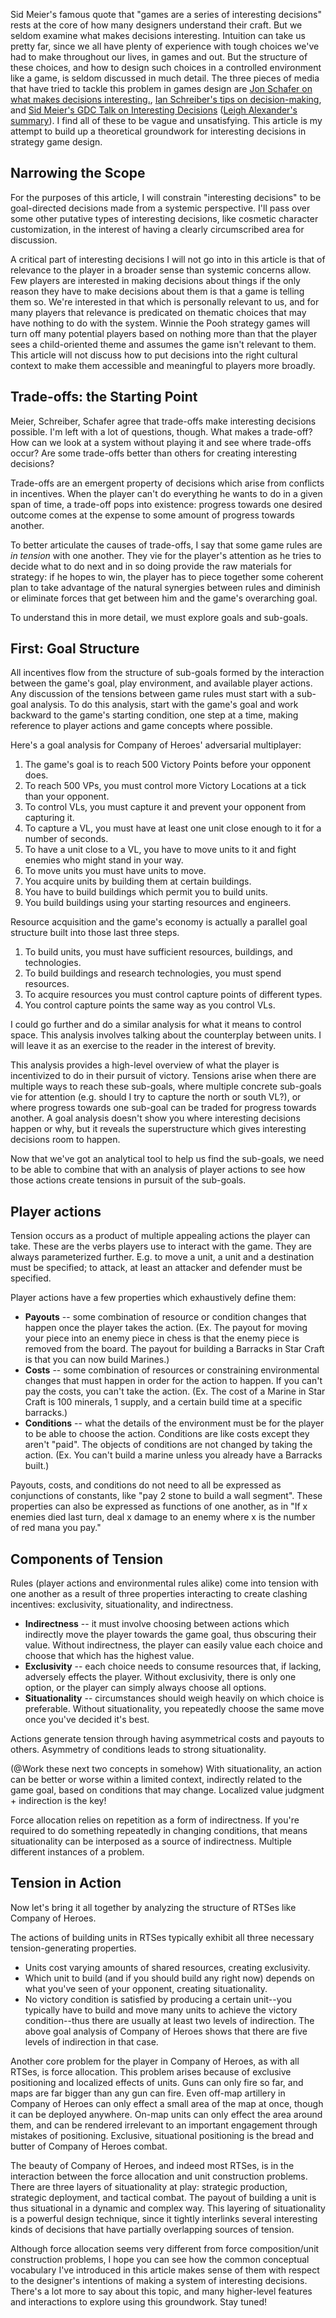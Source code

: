 
Sid Meier's famous quote that "games are a series of interesting decisions" rests at the core of how many designers understand their craft. But we seldom examine what makes decisions interesting. Intuition can take us pretty far, since we all have plenty of experience with tough choices we've had to make throughout our lives, in games and out. But the structure of these choices, and how to design such choices in a controlled environment like a game, is seldom discussed in much detail. The three pieces of media that have tried to tackle this problem in games design are [Jon Schafer on what makes decisions interesting.](1), 
[Ian Schreiber's tips on decision-making](2), and
[Sid Meier's GDC Talk on Interesting Decisions](3) ([Leigh Alexander's summary](4)). I find all of these to be vague and unsatisfying. This article is my attempt to build up a theoretical groundwork for interesting decisions in strategy game design.

## Narrowing the Scope

For the purposes of this article, I will constrain "interesting decisions" to be goal-directed decisions made from a systemic perspective. I'll pass over some other putative types of interesting decisions, like cosmetic character customization, in the interest of having a clearly circumscribed area for discussion.

A critical part of interesting decisions I will not go into in this article is that of relevance to the player in a broader sense than systemic concerns allow. Few players are interested in making decisions about things if the only reason they have to make decisions about them is that a game is telling them so. We're interested in that which is personally relevant to us, and for many players that relevance is predicated on thematic choices that may have nothing to do with the system. Winnie the Pooh strategy games will turn off many potential players based on nothing more than that the player sees a child-oriented theme and assumes the game isn't relevant to them. This article will not discuss how to put decisions into the right cultural context to make them accessible and meaningful to players more broadly.

## Trade-offs: the Starting Point

Meier, Schreiber, Schafer agree that trade-offs make interesting decisions possible. I'm left with a lot of questions, though. What makes a trade-off? How can we look at a system without playing it and see where trade-offs occur? Are some trade-offs better than others for creating interesting decisions?

Trade-offs are an emergent property of decisions which arise from conflicts in incentives. When the player can't do everything he wants to do in a given span of time, a trade-off pops into existence: progress towards one desired outcome comes at the expense to some amount of progress towards another.

To better articulate the causes of trade-offs, I say that some game rules are *in tension* with one another. They vie for the player's attention as he tries to decide what to do next and in so doing provide the raw materials for strategy: if he hopes to win, the player has to piece together some coherent plan to take advantage of the natural synergies between rules and diminish or eliminate forces that get between him and the game's overarching goal.

To understand this in more detail, we must explore goals and sub-goals.

## First: Goal Structure

All incentives flow from the structure of sub-goals formed by the interaction between the game's goal, play environment, and available player actions. Any discussion of the tensions between game rules must start with a sub-goal analysis. To do this analysis, start with the game's goal and work backward to the game's starting condition, one step at a time, making reference to player actions and game concepts where possible.

Here's a goal analysis for Company of Heroes' adversarial multiplayer:
1. The game's goal is to reach 500 Victory Points before your opponent does.
1. To reach 500 VPs, you must control more Victory Locations at a tick than your opponent.
1. To control VLs, you must capture it and prevent your opponent from capturing it.
1. To capture a VL, you must have at least one unit close enough to it for a number of seconds.
1. To have a unit close to a VL, you have to move units to it and fight enemies who might stand in your way.
1. To move units you must have units to move.
1. You acquire units by building them at certain buildings.
1. You have to build buildings which permit you to build units.
1. You build buildings using your starting resources and engineers.

Resource acquisition and the game's economy is actually a parallel goal structure built into those last three steps.

1. To build units, you must have sufficient resources, buildings, and technologies.
1. To build buildings and research technologies, you must spend resources.
1. To acquire resources you must control capture points of different types.
1. You control capture points the same way as you control VLs.

I could go further and do a similar analysis for what it means to control space. This analysis involves talking about the counterplay between units. I will leave it as an exercise to the reader in the interest of brevity.

This analysis provides a high-level overview of what the player is incentivized to do in their pursuit of victory. Tensions arise when there are multiple ways to reach these sub-goals, where multiple concrete sub-goals vie for attention (e.g. should I try to capture the north or south VL?), or where progress towards one sub-goal can be traded for progress towards another.  A goal analysis doesn't show you where interesting decisions happen or why, but it reveals the superstructure which gives interesting decisions room to happen.

Now that we've got an analytical tool to help us find the sub-goals, we need to be able to combine that with an analysis of player actions to see how those actions create tensions in pursuit of the sub-goals. 

## Player actions

Tension occurs as a product of multiple appealing actions the player can take. These are the verbs players use to interact with the game. They are always parameterized further. E.g. to move a unit, a unit and a destination must be specified; to attack, at least an attacker and defender must be specified. 

Player actions have a few properties which exhaustively define them:

* **Payouts** -- some combination of resource or condition changes that happen once the player takes the action. (Ex. The payout for moving your piece into an enemy piece in chess is that the enemy piece is removed from the board. The payout for building a Barracks in Star Craft is that you can now build Marines.)
* **Costs** -- some combination of resources or constraining environmental changes that must happen in order for the action to happen. If you can't pay the costs, you can't take the action. (Ex. The cost of a Marine in Star Craft is 100 minerals, 1 supply, and a certain build time at a specific barracks.)
* **Conditions** -- what the details of the environment must be for the player to be able to choose the action. Conditions are like costs except they aren't "paid". The objects of conditions are not changed by taking the action. (Ex. You can't build a marine unless you already have a Barracks built.)

Payouts, costs, and conditions do not need to all be expressed as conjunctions of constants, like "pay 2 stone to build a wall segment". These properties can also be expressed as functions of one another, as in "If x enemies died last turn, deal x damage to an enemy where x is the number of red mana you pay."

## Components of Tension

Rules (player actions and environmental rules alike) come into tension with one another as a result of three properties interacting to create clashing incentives: exclusivity, situationality, and indirectness.

* **Indirectness** -- it must involve choosing between actions which indirectly move the player towards the game goal, thus obscuring their value. Without indirectness, the player can easily value each choice and choose that which has the highest value. 
* **Exclusivity** -- each choice needs to consume resources that, if lacking, adversely effects the player. Without exclusivity, there is only one option, or the player can simply always choose all options. 
* **Situationality** -- circumstances should weigh heavily on which choice is preferable. Without situationality, you repeatedly choose the same move once you've decided it's best.

Actions generate tension through having asymmetrical costs and payouts to others. Asymmetry of conditions leads to strong situationality.

(@Work these next two concepts in somehow)
With situationality, an action can be better or worse within a limited context, indirectly related to the game goal, based on conditions that may change. Localized value judgment + indirection is the key!

Force allocation relies on repetition as a form of indirectness. If you're required to do something repeatedly in changing conditions, that means situationality can be interposed as a source of indirectness. Multiple different instances of a problem.

## Tension in Action

Now let's bring it all together by analyzing the structure of RTSes like Company of Heroes.

The actions of building units in RTSes typically exhibit all three necessary tension-generating properties. 
* Units cost varying amounts of shared resources, creating exclusivity. 
* Which unit to build (and if you should build any right now) depends on what you've seen of your opponent, creating situationality. 
* No victory condition is satisfied by producing a certain unit--you typically have to build and move many units to achieve the victory condition--thus there are usually at least two levels of indirection. The above goal analysis of Company of Heroes shows that there are five levels of indirection in that case. 

Another core problem for the player in Company of Heroes, as with all RTSes, is force allocation. This problem arises because of exclusive positioning and localized effects of units. Guns can only fire so far, and maps are far bigger than any gun can fire. Even off-map artillery in Company of Heroes can only effect a small area of the map at once, though it can be deployed anywhere. On-map units can only effect the area around them, and can be rendered irrelevant to an important engagement through mistakes of positioning. Exclusive, situational positioning is the bread and butter of Company of Heroes combat.

The beauty of Company of Heroes, and indeed most RTSes, is in the interaction between the force allocation and unit construction problems. There are three layers of situationality at play: strategic production, strategic deployment, and tactical combat. The payout of building a unit is thus situational in a dynamic and complex way. This layering of situationality is a powerful design technique, since it tightly interlinks several interesting kinds of decisions that have partially overlapping sources of tension.

Although force allocation seems very different from force composition/unit construction problems, I hope you can see how the common conceptual vocabulary I've introduced in this article makes sense of them with respect to the designer's intentions of making a system of interesting decisions. There's a lot more to say about this topic, and many higher-level features and interactions to explore using this groundwork. Stay tuned!

[1]: http://www.gamasutra.com/view/feature/174832/the_more_you_know_making_.php?print=1
[2]: https://learn.canvas.net/courses/3/pages/level-6-dot-1-tips-on-decision-making
[3]: http://www.gdcvault.com/play/1015756/Interesting
[4]: http://www.gamasutra.com/view/news/164869/GDC_2012_Sid_Meier_on_how_to_see_games_as_sets_of_interesting_decisions.php

